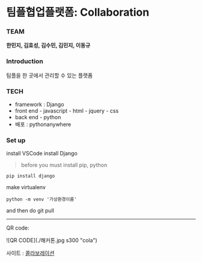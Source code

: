 # 팀플협업플랫폼: Collaboration 


### TEAM
 **한민지, 김효성, 김수민, 김민지, 이동규**

### Introduction
팀플을 한 곳에서 관리할 수 있는 플랫폼


### TECH
 - framework : Django 	
 - front end
		- javascript
		- html
		- jquery
		- css
- back end
		- python
- 배포 : pythonanywhere
		
### Set up
install VSCode
install Django

>  before you must install pip, python

    pip install django

make virtualenv

    python -m venv '가상환경이름'

and then do git pull


<hr>
QR code:

![QR CODE](./해커톤.jpg s300 "cola")

사이트 : [콜라보레이션](http://hyoriezmann.pythonanywhere.com/)
